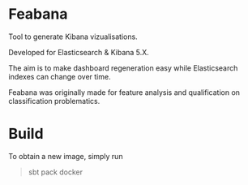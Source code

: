 # Feabana

Tool to generate Kibana vizualisations.

Developed for Elasticsearch & Kibana 5.X.

The aim is to make dashboard regeneration easy while Elasticsearch indexes can change over time.

Feabana was originally made for feature analysis and qualification on classification problematics.

# Build

To obtain a new image, simply run

> sbt pack docker